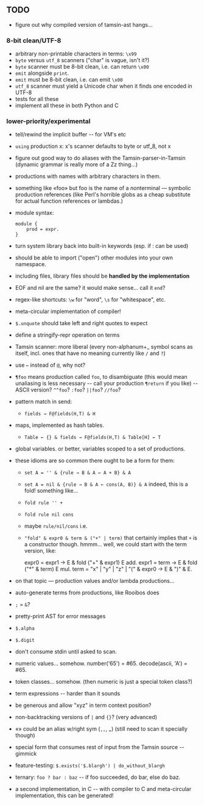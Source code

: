 TODO
----

*   figure out why compiled version of tamsin-ast hangs...

### 8-bit clean/UTF-8 ###

*   arbitrary non-printable characters in terms: `\x99`
*   `byte` versus `utf_8` scanners ("char" is vague, isn't it?)
*   `byte` scanner must be 8-bit clean, i.e. can return `\x00`
*   `emit` alongside `print`.
*   `emit` must be 8-bit clean, i.e. can emit `\x00`
*   `utf_8` scanner must yield a Unicode char when it finds one encoded in UTF-8
*   tests for all these
*   implement all these in both Python and C

### lower-priority/experimental ###

*   tell/rewind the implicit buffer -- for VM's etc
*   `using` production x: x's scanner defaults to byte or utf_8, not x
*   figure out good way to do aliases with the Tamsin-parser-in-Tamsin
    (dynamic grammar is really more of a Zz thing...)
*   productions with names with arbitrary characters in them.
*   something like «foo» but foo is the name of a *non*terminal — symbolic
    production references (like Perl's horrible globs as a cheap substitute
    for actual function references or lambdas.)
*   module syntax:
    
        module {
            prod = expr.
        }

*   turn system library back into built-in keywords (esp. if : can be used)
*   should be able to import ("open") other modules into your own namespace.
*   including files, library files should be **handled by the implementation**
*   EOF and nil are the same?  it would make sense... call it `end`?
*   regex-like shortcuts: `\w` for "word", `\s` for "whitespace", etc.
*   meta-circular implementation of compiler!
*   `$.unquote` should take left and right quotes to expect
*   define a stringify-repr operation on terms
*   Tamsin scanner: more liberal (every non-alphanum+_ symbol scans as itself,
    incl. ones that have no meaning currently like `/` and `?`)
*   use `←` instead of `@`, why not?
*   `¶foo` means production called `foo`, to disambiguate
    (this would mean unaliasing is less necessary -- call your production
    `¶return` if you like) -- ASCII version?  `^^foo`? `:foo`? `||foo`? `//foo`?
*   pattern match in send:
    *   `fields → F@fields(H,T) & H`
*   maps, implemented as hash tables.
    *   `Table ← {} & fields → F@fields(H,T) & Table[H] ← T`
*   global variables.  or better, variables scoped to a set of productions.
*   these idioms are so common there ought to be a form for them:
    *   `set A = '' & {rule → B & A ← A + B} & A`
    *   `set A = nil & {rule → B & A ← cons(A, B)} & A`
    indeed, this is a fold!  something like...
    *   `fold rule '' +`
    *   `fold rule nil cons`
    *   maybe `rule/nil/cons`
    i.e.
    *   `"fold" & expr0 & term & ("+" | term)`
    that certainly implies that `+` is a constructor though.  hmmm...
    well, we could start with the term version, like:
    
        expr0 = expr1 → E & fold ("+" & expr1) E add.
        expr1 = term → E & fold ("*" & term) E mul.
        term = "x" | "y" | "z" | "(" & expr0 → E & ")" & E.

*   on that topic — production values and/or lambda productions...
*   auto-generate terms from productions, like Rooibos does
*   `;` = `&`?
*   pretty-print AST for error messages
*   `$.alpha`
*   `$.digit`
*   don't consume stdin until asked to scan.
*   numeric values... somehow.  number('65') = #65.  decode(ascii, 'A') = #65.
*   token classes... somehow.  (then numeric is just a special token class?)
*   term expressions -- harder than it sounds
*   be generous and allow "xyz" in term context position?
*   non-backtracking versions of `|` and `{}`?  (very advanced)
*   «» could be an alias w/right sym (`,,`, `„`)
    (still need to scan it specially though)
*   special form that consumes rest of input from the Tamsin source -- gimmick
*   feature-testing: `$.exists('$.blargh') | do_without_blargh`
*   ternary: `foo ? bar : baz` -- if foo succeeded, do bar, else do baz.
*   a second implementation, in C -- with compiler to C and meta-circular
    implementation, this can be generated!
